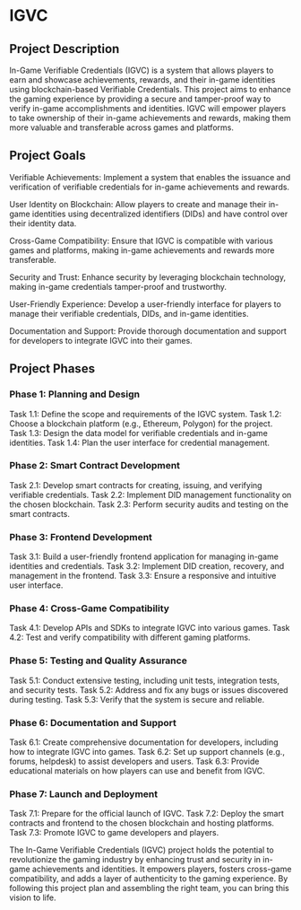 # IGVC  
## Project Description
In-Game Verifiable Credentials (IGVC) is a system that allows players to earn and showcase achievements, rewards, and their in-game identities using blockchain-based Verifiable Credentials. This project aims to enhance the gaming experience by providing a secure and tamper-proof way to verify in-game accomplishments and identities. IGVC will empower players to take ownership of their in-game achievements and rewards, making them more valuable and transferable across games and platforms.

## Project Goals
Verifiable Achievements: Implement a system that enables the issuance and verification of verifiable credentials for in-game achievements and rewards.

User Identity on Blockchain: Allow players to create and manage their in-game identities using decentralized identifiers (DIDs) and have control over their identity data.

Cross-Game Compatibility: Ensure that IGVC is compatible with various games and platforms, making in-game achievements and rewards more transferable.

Security and Trust: Enhance security by leveraging blockchain technology, making in-game credentials tamper-proof and trustworthy.

User-Friendly Experience: Develop a user-friendly interface for players to manage their verifiable credentials, DIDs, and in-game identities.

Documentation and Support: Provide thorough documentation and support for developers to integrate IGVC into their games.

## Project Phases
### Phase 1: Planning and Design
Task 1.1: Define the scope and requirements of the IGVC system.
Task 1.2: Choose a blockchain platform (e.g., Ethereum, Polygon) for the project.
Task 1.3: Design the data model for verifiable credentials and in-game identities.
Task 1.4: Plan the user interface for credential management.
### Phase 2: Smart Contract Development
Task 2.1: Develop smart contracts for creating, issuing, and verifying verifiable credentials.
Task 2.2: Implement DID management functionality on the chosen blockchain.
Task 2.3: Perform security audits and testing on the smart contracts.
### Phase 3: Frontend Development
Task 3.1: Build a user-friendly frontend application for managing in-game identities and credentials.
Task 3.2: Implement DID creation, recovery, and management in the frontend.
Task 3.3: Ensure a responsive and intuitive user interface.
### Phase 4: Cross-Game Compatibility
Task 4.1: Develop APIs and SDKs to integrate IGVC into various games.
Task 4.2: Test and verify compatibility with different gaming platforms.
### Phase 5: Testing and Quality Assurance
Task 5.1: Conduct extensive testing, including unit tests, integration tests, and security tests.
Task 5.2: Address and fix any bugs or issues discovered during testing.
Task 5.3: Verify that the system is secure and reliable.
### Phase 6: Documentation and Support
Task 6.1: Create comprehensive documentation for developers, including how to integrate IGVC into games.
Task 6.2: Set up support channels (e.g., forums, helpdesk) to assist developers and users.
Task 6.3: Provide educational materials on how players can use and benefit from IGVC.
### Phase 7: Launch and Deployment
Task 7.1: Prepare for the official launch of IGVC.
Task 7.2: Deploy the smart contracts and frontend to the chosen blockchain and hosting platforms.
Task 7.3: Promote IGVC to game developers and players.

The In-Game Verifiable Credentials (IGVC) project holds the potential to revolutionize the gaming industry by enhancing trust and security in in-game achievements and identities. It empowers players, fosters cross-game compatibility, and adds a layer of authenticity to the gaming experience. By following this project plan and assembling the right team, you can bring this vision to life.
